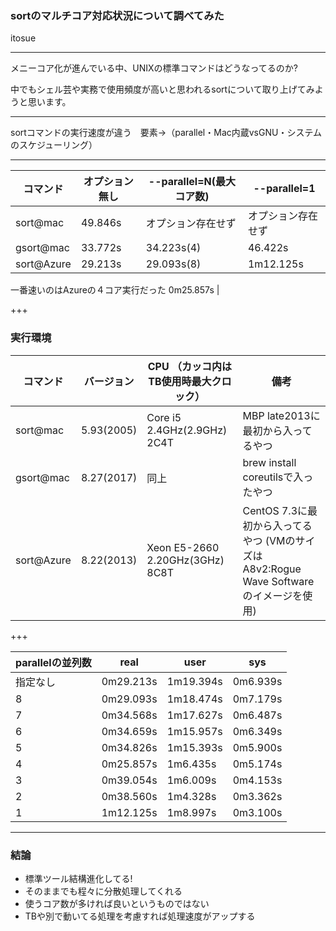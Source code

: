 ### sortのマルチコア対応状況について調べてみた
itosue

---

メニーコア化が進んでいる中、UNIXの標準コマンドはどうなってるのか?

中でもシェル芸や実務で使用頻度が高いと思われるsortについて取り上げてみようと思います。

---

sortコマンドの実行速度が違う　要素→（parallel・Mac内蔵vsGNU・システムのスケジューリング）


---

コマンド | オプション無し | --parallel=N(最大コア数) | --parallel=1
---------------- | ----------------- | ----------------- | -----------------
sort@mac | 49.846s | オプション存在せず | オプション存在せず
gsort@mac | 33.772s | 34.223s(4) | 46.422s
sort@Azure | 29.213s | 29.093s(8) | 1m12.125s

一番速いのはAzureの４コア実行だった 0m25.857s |

+++

### 実行環境
コマンド | バージョン | CPU （カッコ内はTB使用時最大クロック）| 備考
---------------- | ----------------- | ----------------- | -----------------
sort@mac | 5.93(2005) | Core i5 2.4GHz(2.9GHz) 2C4T | MBP late2013に最初から入ってるやつ
gsort@mac | 8.27(2017) | 同上 | brew install coreutilsで入ったやつ
sort@Azure | 8.22(2013) | Xeon E5-2660 2.20GHz(3GHz) 8C8T | CentOS 7.3に最初から入ってるやつ (VMのサイズはA8v2:Rogue Wave Softwareのイメージを使用)

+++

parallelの並列数 | real | user | sys
---------------- | ----------------- | ----------------- | -----------------
指定なし | 0m29.213s | 1m19.394s | 0m6.939s
8　 | 0m29.093s | 1m18.474s | 0m7.179s
7 | 0m34.568s | 1m17.627s | 0m6.487s
6 | 0m34.659s | 1m15.957s | 0m6.349s
5 | 0m34.826s | 1m15.393s | 0m5.900s
4 | 0m25.857s | 1m6.435s | 0m5.174s
3 | 0m39.054s | 1m6.009s | 0m4.153s
2 | 0m38.560s | 1m4.328s | 0m3.362s
1 | 1m12.125s | 1m8.997s | 0m3.100s

---

### 結論
* 標準ツール結構進化してる!
* そのままでも程々に分散処理してくれる
* 使うコア数が多ければ良いというものではない
* TBや別で動いてる処理を考慮すれば処理速度がアップする
